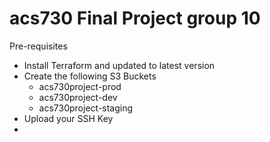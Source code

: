 # acs730 Final Project group 10
Pre-requisites
- Install Terraform and updated to latest version
- Create the following S3 Buckets
  - acs730project-prod
  - acs730project-dev
  - acs730project-staging
- Upload your SSH Key
- 



